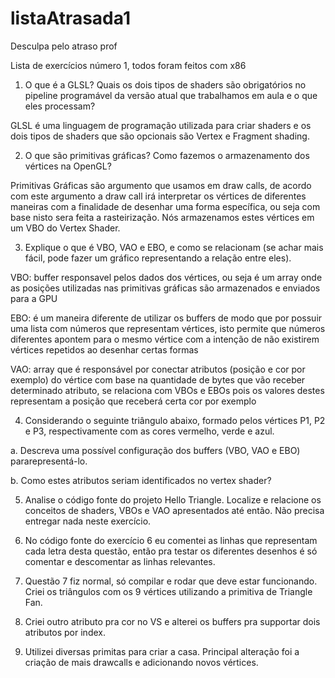 # listaAtrasada1
Desculpa pelo atraso prof

Lista de exercícios número 1, todos foram feitos com x86

1) O que é a GLSL? Quais os dois tipos de shaders são obrigatórios no pipeline programável
da versão atual que trabalhamos em aula e o que eles processam? 

GLSL é uma linguagem de programação utilizada para criar shaders e os dois tipos de shaders que são opcionais são Vertex e Fragment shading.

2) O que são primitivas gráficas? Como fazemos o armazenamento dos vértices na OpenGL?

Primitivas Gráficas são argumento que usamos em draw calls, de acordo com este argumento a draw call irá interpretar os vértices de diferentes maneiras com a finalidade de desenhar uma forma específica, ou seja com base nisto sera feita a rasteirização. Nós armazenamos estes vértices em um VBO do Vertex Shader.

3) Explique o que é VBO, VAO e EBO, e como se relacionam (se achar mais fácil, pode fazer um gráfico representando a relação entre eles). 

VBO: buffer responsavel pelos dados dos vértices, ou seja é um array onde as posições utilizadas nas primitivas gráficas são armazenados e enviados para a GPU

EBO: é um maneira diferente de utilizar os buffers de modo que por possuir uma lista com números que representam vértices, isto permite que números diferentes apontem para o mesmo vértice com a intenção de não existirem vértices repetidos ao desenhar certas formas

VAO: array que é responsável por conectar atributos (posição e cor por exemplo) do vértice com base na quantidade de bytes que vão receber determinado atributo, se relaciona com VBOs e EBOs pois os valores destes representam a posição que receberá certa cor por exemplo

4) Considerando o seguinte triângulo abaixo, formado pelos vértices P1, P2 e P3,
respectivamente com as cores vermelho, verde e azul.

a. Descreva uma possível configuração dos buffers (VBO, VAO e EBO) pararepresentá-lo.

b. Como estes atributos seriam identificados no vertex shader?
        
5) Analise o código fonte do projeto Hello Triangle. Localize e relacione os conceitos de
shaders, VBOs e VAO apresentados até então. Não precisa entregar nada neste exercício.

6) No código fonte do exercício 6 eu comentei as linhas que representam cada letra desta questão, então pra testar os diferentes desenhos é só comentar e descomentar as linhas relevantes. 

7) Questão 7 fiz normal, só compilar e rodar que deve estar funcionando. Criei os triângulos com os 9 vértices utilizando a primitiva de Triangle Fan.

8) Criei outro atributo pra cor no VS e alterei os buffers pra supportar dois atributos por index.

9) Utilizei diversas primitas para criar a casa. Principal alteração foi a criação de mais drawcalls e adicionando novos vértices.
